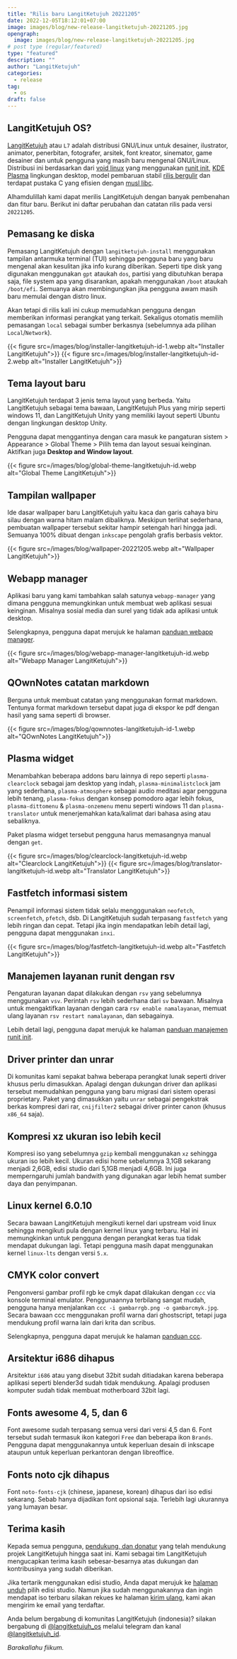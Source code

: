 ```yaml
---
title: "Rilis baru LangitKetujuh 20221205"
date: 2022-12-05T18:12:01+07:00
image: images/blog/new-release-langitketujuh-20221205.jpg
opengraph:
  image: images/blog/new-release-langitketujuh-20221205.jpg
# post type (regular/featured)
type: "featured"
description: ""
author: "LangitKetujuh"
categories:
  - release
tag:
  - os
draft: false
---
```


## LangitKetujuh OS?

[LangitKetujuh](https://langitketujuh.id) atau `L7` adalah distribusi GNU/Linux untuk desainer, ilustrator, animator, penerbitan, fotografer, arsitek, font kreator, sinemator, game desainer dan untuk pengguna yang masih baru mengenal GNU/Linux. Distribusi ini berdasarkan dari [void linux](https://voidlinux.org) yang menggunakan [runit init](http://smarden.org/runit/), [KDE Plasma](https://kde.org/plasma-desktop) lingkungan desktop, model pembaruan stabil [rilis bergulir](https://id.wikipedia.org/wiki/Rilis_bergulir) dan terdapat pustaka C yang efisien dengan [musl libc](https://www.musl-libc.org).

Alhamdulillah kami dapat merilis LangitKetujuh dengan banyak pembenahan dan fitur baru. Berikut ini daftar perubahan dan catatan rilis pada versi `20221205`.

## Pemasang ke diska

Pemasang LangitKetujuh dengan `langitketujuh-install` menggunakan tampilan antarmuka terminal (TUI) sehingga pengguna baru yang baru mengenal akan kesulitan jika info kurang diberikan. Seperti tipe disk yang digunakan menggunakan `gpt` ataukah `dos`, partisi yang dibutuhkan berapa saja, file system apa yang disarankan, apakah menggunakan `/boot` ataukah `/boot/efi`. Semuanya akan membingungkan jika pengguna awam masih baru memulai dengan distro linux.

Akan tetapi di rilis kali ini cukup memudahkan pengguna dengan memberikan informasi perangkat yang terkait. Sekaligus otomatis memilih pemasangan `local` sebagai sumber berkasnya (sebelumnya ada pilihan `Local`/`Network`).

{{< figure src=/images/blog/installer-langitketujuh-id-1.webp alt="Installer LangitKetujuh">}}
{{< figure src=/images/blog/installer-langitketujuh-id-2.webp alt="Installer LangitKetujuh">}}

## Tema layout baru

LangitKetujuh terdapat 3 jenis tema layout yang berbeda. Yaitu LangitKetujuh sebagai tema bawaan, LangitKetujuh Plus yang mirip seperti windows 11, dan LangitKetujuh Unity yang memiliki layout seperti Ubuntu dengan lingkungan desktop Unity.

Pengguna dapat menggantinya dengan cara masuk ke pangaturan sistem > Appearance > Global Theme > Pilih tema dan layout sesuai keinginan. Aktifkan juga **Desktop and Window layout**.

{{< figure src=/images/blog/global-theme-langitketujuh-id.webp alt="Global Theme LangitKetujuh">}}

## Tampilan wallpaper

Ide dasar wallpaper baru LangitKetujuh yaitu kaca dan garis cahaya biru silau dengan warna hitam malam dibaliknya. Meskipun terlihat sederhana, pembuatan wallpaper tersebut sekitar hampir setengah hari hingga jadi. Semuanya 100% dibuat dengan `inkscape` pengolah grafis berbasis vektor.

{{< figure src=/images/blog/wallpaper-20221205.webp alt="Wallpaper LangitKetujuh">}}

## Webapp manager

Aplikasi baru yang kami tambahkan salah satunya `webapp-manager` yang dimana pengguna memungkinkan untuk membuat web aplikasi sesuai keinginan. Misalnya sosial media dan surel yang tidak ada aplikasi untuk desktop.

Selengkapnya, pengguna dapat merujuk ke halaman [panduan webapp manager](https://panduan.langitketujuh.id/aplikasi/produktifitas/webapp-manager).

{{< figure src=/images/blog/webapp-manager-langitketujuh-id.webp alt="Webapp Manager LangitKetujuh">}}

## QOwnNotes catatan markdown

Berguna untuk membuat catatan yang menggunakan format markdown. Tentunya format markdown tersebut dapat juga di ekspor ke pdf dengan hasil yang sama seperti di browser.

{{< figure src=/images/blog/qownnotes-langitketujuh-id-1.webp alt="QOwnNotes LangitKetujuh">}}

## Plasma widget

Menambahkan beberapa addons baru lainnya di repo seperti `plasma-clearclock` sebagai jam desktop yang indah, `plasma-minimalistclock` jam yang sederhana, `plasma-atmosphere` sebagai audio meditasi agar pengguna lebih tenang, `plasma-fokus` dengan konsep pomodoro agar lebih fokus, `plasma-dittomenu` & `plasma-onzemenu` menu seperti windows 11 dan `plasma-translator` untuk menerjemahkan kata/kalimat dari bahasa asing atau sebaliknya.

Paket plasma widget tersebut pengguna harus memasangnya manual dengan `get`.

{{< figure src=/images/blog/clearclock-langitketujuh-id.webp alt="Clearclock LangitKetujuh">}}
{{< figure src=/images/blog/translator-langitketujuh-id.webp alt="Translator LangitKetujuh">}}

## Fastfetch informasi sistem

Penampil informasi sistem tidak selalu mengggunakan `neofetch`, `screenfetch`, `pfetch`, dsb. Di LangitKetujuh sudah terpasang `fastfetch` yang lebih ringan dan cepat. Tetapi jika ingin mendapatkan lebih detail lagi, pengguna dapat menggunakan `inxi`.

{{< figure src=/images/blog/fastfetch-langitketujuh-id.webp alt="Fastfetch LangitKetujuh">}}

## Manajemen layanan runit dengan rsv

Pengaturan layanan dapat dilakukan dengan `rsv` yang sebelumnya menggunakan `vsv`. Perintah `rsv` lebih sederhana dari `sv` bawaan. Misalnya untuk mengaktifkan layanan dengan cara `rsv enable namalayanan`, memuat ulang layanan `rsv restart namalayanan`, dan sebagainya.

Lebih detail lagi, pengguna dapat merujuk ke halaman [panduan manajemen runit init](https://panduan.langitketujuh.id/konfigurasi/layanan/rsv).

## Driver printer dan unrar

Di komunitas kami sepakat bahwa beberapa perangkat lunak seperti driver khusus perlu dimasukkan. Apalagi dengan dukungan driver dan aplikasi tersebut memudahkan pengguna yang baru migrasi dari sistem operasi proprietary. Paket yang dimasukkan yaitu `unrar` sebagai pengekstrak berkas kompresi dari rar, `cnijfilter2` sebagai driver printer canon (khusus `x86_64` saja).

## Kompresi xz ukuran iso lebih kecil

Kompresi iso yang sebelumnya `gzip` kembali menggunakan `xz` sehingga ukuran iso lebih kecil. Ukuran edisi home sebelumnya 3,1GB sekarang menjadi 2,6GB, edisi studio dari 5,1GB menjadi 4,6GB. Ini juga memperngaruhi jumlah bandwith yang digunakan agar lebih hemat sumber daya dan penyimpanan.

## Linux kernel 6.0.10

Secara bawaan LangitKetujuh mengikuti kernel dari upstream void linux sehingga mengikuti pula dengan kernel linux yang terbaru. Hal ini memungkinkan untuk pengguna dengan perangkat keras tua tidak mendapat dukungan lagi. Tetapi pengguna masih dapat menggunakan kernel `linux-lts` dengan versi `5.x`.

## CMYK color convert

Pengonversi gambar profil rgb ke cmyk dapat dilakukan dengan `ccc` via konsole terminal emulator. Penggunaannya terbilang sangat mudah, pengguna hanya menjalankan `ccc -i gambarrgb.png -o gambarcmyk.jpg`. Secara bawaan ccc menggunakan profil warna dari ghostscript, tetapi juga mendukung profil warna lain dari krita dan scribus.

Selengkapnya, pengguna dapat merujuk ke halaman [panduan ccc](https://panduan.langitketujuh.id/aplikasi/perkakas/ccc.html).

## Arsitektur i686 dihapus

Arsitektur `i686` atau yang disebut 32bit sudah ditiadakan karena beberapa aplikasi seperti blender3d sudah tidak mendukung. Apalagi produsen komputer sudah tidak membuat motherboard 32bit lagi.

## Fonts awesome 4, 5, dan 6

Font awesome sudah terpasang semua versi dari versi 4,5 dan 6. Font tersebut sudah termasuk ikon kategori `Free` dan beberapa ikon `Brands`. Pengguna dapat menggunakannya untuk keperluan desain di inkscape ataupun untuk keperluan perkantoran dengan libreoffice.

## Fonts noto cjk dihapus

Font `noto-fonts-cjk` (chinese, japanese, korean) dihapus dari iso edisi sekarang. Sebab hanya dijadikan font opsional saja. Terlebih lagi ukurannya yang lumayan besar.

## Terima kasih

Kepada semua pengguna, [pendukung, dan donatur](../../supporter) yang telah mendukung projek LangitKetujuh hingga saat ini. Kami sebagai tim LangitKetujuh mengucapkan terima kasih sebesar-besarnya atas dukungan dan kontribusinya yang sudah diberikan.

Jika tertarik menggunakan edisi studio, Anda dapat merujuk ke [halaman unduh](../../os/download) pilih edisi studio. Namun jika sudah menggunakannya dan ingin mendapat iso terbaru silakan rekues ke halaman [kirim ulang](../../os/resend), kami akan mengirim ke email yang terdaftar.

Anda belum bergabung di komunitas LangitKetujuh (indonesia)? silakan bergabung di [@langitketujuh_os](https://t.me/langitketujuh_os) melalui telegram dan kanal [@langitketujuh_id](https://t.me/langitketujuh_id).

_Barakallahu fiikum._
